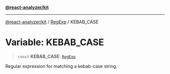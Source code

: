 [**@react-analyzer/kit**](../../../../README.md)

***

[@react-analyzer/kit](../../../../README.md) / [RegExp](../README.md) / KEBAB\_CASE

# Variable: KEBAB\_CASE

> `const` **KEBAB\_CASE**: [`RegExp`](https://developer.mozilla.org/docs/Web/JavaScript/Reference/Global_Objects/RegExp)

Regular expression for matching a kebab-case string.
